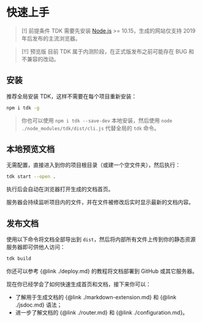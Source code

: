 # 快速上手
> [!] 前提条件
> TDK 需要先安装 [Node.js](https://nodejs.org/) >= 10.15，生成的网站仅支持 2019 年后发布的主流浏览器。

> [!!] 预览版
> 目前 TDK 属于内测阶段，在正式版发布之前可能存在 BUG 和不兼容的改动。

## 安装
推荐全局安装 TDK，这样不需要在每个项目重新安装：
```bash
npm i tdk -g
```

> 你也可以使用 `npm i tdk --save-dev` 本地安装，然后使用 `node ./node_modules/tdk/dist/cli.js` 代替全局的 `tdk` 命令。

## 本地预览文档
无需配置，直接进入到你的项目根目录（或建一个空文件夹），然后执行：
```bash
tdk start --open .
```
执行后会自动在浏览器打开生成的文档首页。

服务器会持续监听项目内的文件，并在文件被修改后实时显示最新的文档内容。

## 发布文档
使用以下命令将文档全部导出到 `dist`，然后将内部所有文件上传到你的静态资源服务器即可供他人访问：
```bash
tdk build
```
你还可以参考 {@link ./deploy.md} 的教程将文档部署到 GitHub 或其它服务器。

现在你已经学会了如何快速生成首页和文档，接下来你可以：
- 了解用于生成文档的 {@link ./markdown-extension.md} 和 {@link ./jsdoc.md} 语法；
- 进一步了解文档的 {@link ./router.md} 和 {@link ./configuration.md}。